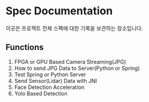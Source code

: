 # Spec Documentation
이곳은 프로젝트 전체 스펙에 대한 기록을 보관하는 장소입니다.  

## Functions

1. FPGA or GPU Based Camera Streaming(JPG)  
2. How to send JPG Data to Server(Python or Spring)  
3. Test Spring or Python Server  
4. Send Sensor(Lidar) Data with JNI  
5. Face Detection Acceleration  
6. Yolo Based Detection  
